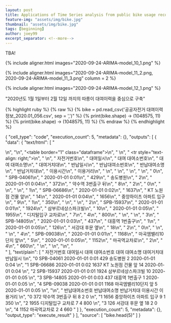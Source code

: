 ```yaml
---
layout: post
title: Applications of Time Series analysis from public bike usage records
feature-img: "assets/img/bike.jpg"
thumbnail: "assets/img/bike.jpg"
tags: [beginning]
author: joey99
excerpt_separator: <!--more-->
---
```

TBA!

<!--more-->

{% include aligner.html images="2020-09-24-ARIMA-model_10_1.png" %}

{% include aligner.html images="2020-09-24-ARIMA-model_11_2.png, 2020-09-24-ARIMA-model_11_3.png" column = 2 %}


{% include aligner.html images="2020-09-24-ARIMA-model_12_1.png" %}

<p> "2020년도 1월 1일부터 2월 12일 까지의 따릉이 대여이력을 중심으로 구축" </p>

{% highlight ruby %}
{% raw %}
{% bike = pd.read_csv('공공자전거 대여이력 정보_2020.01_056.csv', sep = ',')" %}
{% print(bike.shape) -> (1048575, 11) %}
{% print(bike.shape) -> (1048575, 11) %}
{% endraw %}
{% endhighlight %}

{
   "cell_type": "code",
   "execution_count": 5,
   "metadata": {},
   "outputs": [
    {
     "data": {
      "text/html": [
       "<div>\n",
       "<style scoped>\n",
       "    .dataframe tbody tr th:only-of-type {\n",
       "        vertical-align: middle;\n",
       "    }\n",
       "\n",
       "    .dataframe tbody tr th {\n",
       "        vertical-align: top;\n",
       "    }\n",
       "\n",
       "    .dataframe thead th {\n",
       "        text-align: right;\n",
       "    }\n",
       "</style>\n",
       "<table border=\"1\" class=\"dataframe\">\n",
       "  <thead>\n",
       "    <tr style=\"text-align: right;\">\n",
       "      <th></th>\n",
       "      <th>자전거번호</th>\n",
       "      <th>대여일시</th>\n",
       "      <th>대여 대여소번호</th>\n",
       "      <th>대여 대여소명</th>\n",
       "      <th>대여거치대</th>\n",
       "      <th>반납일시</th>\n",
       "      <th>반납대여소번호</th>\n",
       "      <th>반납대여소명</th>\n",
       "      <th>반납거치대</th>\n",
       "      <th>이용시간</th>\n",
       "      <th>이용거리</th>\n",
       "    </tr>\n",
       "  </thead>\n",
       "  <tbody>\n",
       "    <tr>\n",
       "      <th>0</th>\n",
       "      <td>SPB-04061</td>\n",
       "      <td>2020-01-01 0:01</td>\n",
       "      <td>429</td>\n",
       "      <td>송도병원</td>\n",
       "      <td>2</td>\n",
       "      <td>2020-01-01 0:04</td>\n",
       "      <td>372</td>\n",
       "      <td>약수역 3번출구 뒤</td>\n",
       "      <td>8</td>\n",
       "      <td>2</td>\n",
       "      <td>0</td>\n",
       "    </tr>\n",
       "    <tr>\n",
       "      <th>1</th>\n",
       "      <td>SPB-06686</td>\n",
       "      <td>2020-01-01 0:02</td>\n",
       "      <td>1637</td>\n",
       "      <td>KT 노원점 건물 앞</td>\n",
       "      <td>14</td>\n",
       "      <td>2020-01-01 0:04</td>\n",
       "      <td>1656</td>\n",
       "      <td>중앙하이츠 아파트 입구</td>\n",
       "      <td>9</td>\n",
       "      <td>1</td>\n",
       "      <td>350</td>\n",
       "    </tr>\n",
       "    <tr>\n",
       "      <th>2</th>\n",
       "      <td>SPB-15937</td>\n",
       "      <td>2020-01-01 0:01</td>\n",
       "      <td>1924</td>\n",
       "      <td>삼부르네상스파크빌</td>\n",
       "      <td>10</td>\n",
       "      <td>2020-01-01 0:05</td>\n",
       "      <td>1955</td>\n",
       "      <td>디지털입구 교차로</td>\n",
       "      <td>7</td>\n",
       "      <td>4</td>\n",
       "      <td>800</td>\n",
       "    </tr>\n",
       "    <tr>\n",
       "      <th>3</th>\n",
       "      <td>SPB-14805</td>\n",
       "      <td>2020-01-01 0:03</td>\n",
       "      <td>437</td>\n",
       "      <td>대흥역 1번출구</td>\n",
       "      <td>1</td>\n",
       "      <td>2020-01-01 0:05</td>\n",
       "      <td>126</td>\n",
       "      <td>서강대 후문 옆</td>\n",
       "      <td>18</td>\n",
       "      <td>2</td>\n",
       "      <td>0</td>\n",
       "    </tr>\n",
       "    <tr>\n",
       "      <th>4</th>\n",
       "      <td>SPB-09038</td>\n",
       "      <td>2020-01-01 0:01</td>\n",
       "      <td>1168</td>\n",
       "      <td>마곡엠밸리10단지 앞</td>\n",
       "      <td>5</td>\n",
       "      <td>2020-01-01 0:05</td>\n",
       "      <td>1152</td>\n",
       "      <td>마곡역교차로</td>\n",
       "      <td>2</td>\n",
       "      <td>4</td>\n",
       "      <td>660</td>\n",
       "    </tr>\n",
       "  </tbody>\n",
       "</table>\n",
       "</div>"
      ],
      "text/plain": [
       "       자전거번호             대여일시  대여 대여소번호      대여 대여소명  대여거치대             반납일시  \\\n",
       "0  SPB-04061  2020-01-01 0:01       429         송도병원      2  2020-01-01 0:04   \n",
       "1  SPB-06686  2020-01-01 0:02      1637  KT 노원점 건물 앞     14  2020-01-01 0:04   \n",
       "2  SPB-15937  2020-01-01 0:01      1924    삼부르네상스파크빌     10  2020-01-01 0:05   \n",
       "3  SPB-14805  2020-01-01 0:03       437     대흥역 1번출구      1  2020-01-01 0:05   \n",
       "4  SPB-09038  2020-01-01 0:01      1168  마곡엠밸리10단지 앞      5  2020-01-01 0:05   \n",
       "\n",
       "   반납대여소번호        반납대여소명  반납거치대  이용시간  이용거리  \n",
       "0      372    약수역 3번출구 뒤      8     2     0  \n",
       "1     1656  중앙하이츠 아파트 입구      9     1   350  \n",
       "2     1955     디지털입구 교차로      7     4   800  \n",
       "3      126      서강대 후문 옆     18     2     0  \n",
       "4     1152        마곡역교차로      2     4   660  "
      ]
     },
     "execution_count": 5,
     "metadata": {},
     "output_type": "execute_result"
    }
   ],
   "source": [
    "bike.head(5)"
   ]
  }
  
